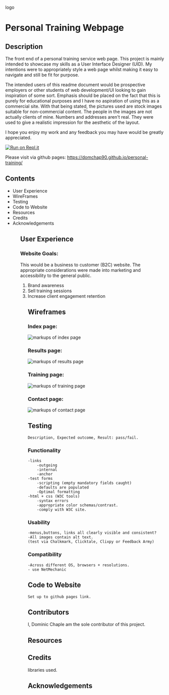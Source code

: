 logo 
# Personal Training Webpage

## Description

The front end of a personal training service web page. This project is mainly intended to showcase my skills as a User Interface Designer (UID). My intentions were to appropriately style a web page whilst making it easy to navigate and still be fit for purpose.

The intended users of this readme document would be prospective employers or other students of web development/UI looking to gain inspiration of some sort. Emphasis should be placed on the fact that this is purely for educational purposes and I have no aspiration of using this as a commercial site. With that being stated, the pictures used are stock images suitable for non-commercial content. The people in the images are not actually clients of mine. Numbers and addresses aren't real. They were used to give a realistic impression for the aesthetic of the layout.

I hope you enjoy my work and any feedback you may have would be greatly appreciated. 

[![Run on Repl.it](https://repl.it/badge/github/Domchap90/personal-training)](https://repl.it/github/Domchap90/personal-training)

Please visit via github pages:
 https://domchap90.github.io/personal-training/

## Contents

<ul>

<li>User Experience</li>
<li>WireFrames</li>
<li>Testing</li>
<li>Code to Website</li>
<li>Resources</li>
<li>Credits</li>
<li>Acknowledgements</li>
<ul>

## User Experience

### Website Goals:


This would be a business to customer (B2C) website. The appropriate considerations were made into marketing and accessibility to the general public.

<ol>
<li>Brand awareness</li>
<li>Sell training sessions</li>
<li>Increase client engagement retention</li>



## Wireframes

### Index page:

<img src="wireframes/index_page.png" alt="markups of index page">

### Results page:

<img src="wireframes/results_page.png" alt="markups of results page">

### Training page:

<img src="wireframes/training_page.png" alt="markups of training page">

### Contact page:

<img src="wireframes/contact_page.png" alt="markups of contact page">

## Testing

    Description, Expected outcome, Result: pass/fail.

### Functionality

    -links
        -outgoing
        -internal
        -anchor 
    -test forms
        -scripting (empty mandatory fields caught)
        -defaults are populated
        -Optimal formatting
    -html + css (W3C tools)
        -syntax errors
        -appropriate color schemas/contrast.
        -comply with W3C site.

### Usability

    -menus,buttons, links all clearly visible and consistent?
    -All images contain alt text.
    (test via Chalkmark, Clicktale, Clixpy or Feedback Army)

### Compatibility

    -Across different OS, browsers + resolutions.
    - use NetMechanic

## Code to Website

    Set up to github pages link.

## Contributors

I, Dominic Chaple am the sole contributor of this project.

## Resources

## Credits

libraries used.

## Acknowledgements